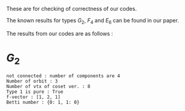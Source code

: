 These are for checking of correctness of our codes.

The known results for types $G_2$, $F_4$ and $E_6$ can be found in our paper.



The results from our codes are as follows :

# $G_2$

```{python}
not connected : number of components are 4
Number of orbit : 3
Number of vtx of coset ver. : 8
Type 1 is pure : True
f-vector : [1, 2, 1]
Betti number : {0: 1, 1: 0}
```


